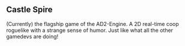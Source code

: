 ## Castle Spire
(Currently) the flagship game of the AD2-Engine. A 2D real-time coop roguelike with a strange sense of humor. Just like what all the other gamedevs are doing!

